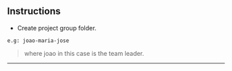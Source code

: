 ## Instructions  

* Create project group folder.
```
e.g: joao-maria-jose
```
> where joao in this case is the team leader.
---

